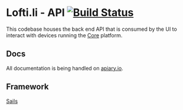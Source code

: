 # Lofti.li - API [![Build Status](http://jenkins.sizethreestudios.com/buildStatus/icon?job=loftili-api)](http://jenkins.sizethreestudios.com/job/loftili-api/)

This codebase houses the back end API that is consumed by the UI to interact with devices running the [Core](https://github.com/loftili/core) platform. 

## Docs

All documentation is being handled on [apiary.io](http://docs.loftili.apiary.io/).

## Framework

[Sails](http://sailsjs.org)
